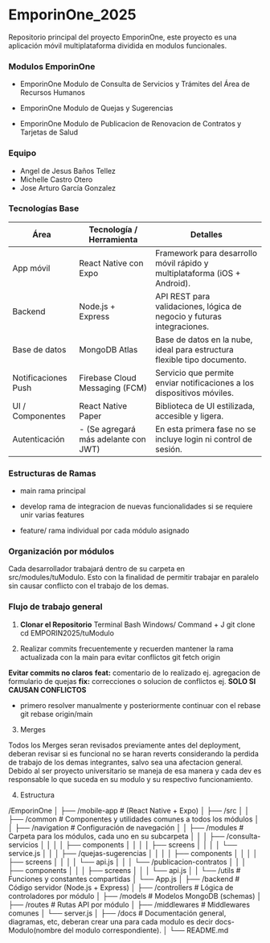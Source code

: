 # EmporinOne_2025

Repositorio principal del proyecto EmporinOne, este proyecto es una aplicación móvil multiplataforma dividida en modulos funcionales.

### Modulos EmporinOne

- EmporinOne Modulo de Consulta de Servicios y Trámites del Área de Recursos Humanos

- EmporinOne Modulo de Quejas y Sugerencias

- EmporinOne Modulo de Publicacion de Renovacion de Contratos y Tarjetas de Salud

### Equipo

- Angel de Jesus Baños Tellez
- Michelle Castro Otero
- Jose Arturo García Gonzalez

### Tecnologías Base

| Área                | Tecnología / Herramienta             | Detalles                                                                  |
| ------------------- | ------------------------------------ | ------------------------------------------------------------------------- |
| App móvil           | React Native con Expo                | Framework para desarrollo móvil rápido y multiplataforma (iOS + Android). |
| Backend             | Node.js + Express                    | API REST para validaciones, lógica de negocio y futuras integraciones.    |
| Base de datos       | MongoDB Atlas                        | Base de datos en la nube, ideal para estructura flexible tipo documento.  |
| Notificaciones Push | Firebase Cloud Messaging (FCM)       | Servicio que permite enviar notificaciones a los dispositivos móviles.    |
| UI / Componentes    | React Native Paper                   | Biblioteca de UI estilizada, accesible y ligera.                          |
| Autenticación       | - (Se agregará más adelante con JWT) | En esta primera fase no se incluye login ni control de sesión.            |

### Estructuras de Ramas

- main rama principal

- develop rama de integracion de nuevas funcionalidades si se requiere unir varias features

- feature/</nombre-modulo> rama individual por cada módulo asignado

### Organización por módulos

Cada desarrollador trabajará dentro de su carpeta en src/modules/tuModulo.
Esto con la finalidad de permitir trabajar en paralelo sin causar conflicto con el trabajo de los demas.

### Flujo de trabajo general

1. **Clonar el Repositorio**
   Terminal Bash Windows/ Command + J
   git clone <url-del-repo>
   cd EMPORIN2025/tuModulo

2. Realizar commits frecuentemente y recuerden mantener la rama actualizada con la main para evitar conflictos
   git fetch origin

**Evitar commits no claros**
**feat:** comentario de lo realizado ej. agregacion de formulario de quejas
**fix:** correcciones o solucion de conflictos ej.
**SOLO SI CAUSAN CONFLICTOS**

- primero resolver manualmente y posteriormente continuar con el rebase
  git rebase origin/main

3. Merges

Todos los Merges seran revisados previamente antes del deployment, deberan revisar si es funcional no se haran reverts considerando la perdida de trabajo de los demas integrantes, salvo sea una afectacion general.
Debido al ser proyecto universitario se maneja de esa manera y cada dev es responsable lo que suceda en su modulo y su respectivo funcionamiento.

4. Estructura

/EmporinOne
│
├── /mobile-app # (React Native + Expo)
│ ├── /src
│ │ ├── /common # Componentes y utilidades comunes a todos los módulos
│ │ ├── /navigation # Configuración de navegación
│ │ ├── /modules # Carpeta para los módulos, cada uno en su subcarpeta
│ │ │ ├── /consulta-servicios
│ │ │ │ ├── components
│ │ │ │ ├── screens
│ │ │ │ └── service.js
│ │ │ ├── /quejas-sugerencias
│ │ │ │ ├── components
│ │ │ │ ├── screens
│ │ │ │ └── api.js
│ │ │ └── /publicacion-contratos
│ │ │ ├── components
│ │ │ ├── screens
│ │ │ └── api.js
│ │ └── /utils # Funciones y constantes compartidas
│ └── App.js
│
├── /backend # Código servidor (Node.js + Express)
│ ├── /controllers # Lógica de controladores por módulo
│ ├── /models # Modelos MongoDB (schemas)
│ ├── /routes # Rutas API por módulo
│ ├── /middlewares # Middlewares comunes
│ └── server.js
│
├── /docs # Documentación general, diagramas, etc, deberan crear una para cada modulo es decir docs-Modulo(nombre del modulo correspondiente).
│
└── README.md
